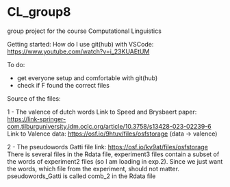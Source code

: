 # CL_group8
group project for the course Computational Linguistics

Getting started:
How do I use git(hub) with VSCode: https://www.youtube.com/watch?v=i_23KUAEtUM

To do:
- get everyone setup and comfortable with git(hub)
- check if F found the correct files

Source of the files:

1 - The valence of dutch words
Link to Speed and Brysbaert paper: https://link-springer-com.tilburguniversity.idm.oclc.org/article/10.3758/s13428-023-02239-6
Link to Valence data: https://osf.io/9htuv/files/osfstorage (data -> valence)

2 - The pseudowords
Gatti file link: https://osf.io/kv9at/files/osfstorage
There is several files in the Rdata file, experiment3 files contain a subset of the words of experiment2 files (so I am loading in exp.2).
Since we just want the words, which file from the experiment, should not matter.
pseudowords_Gatti is called comb_2 in the Rdata file
